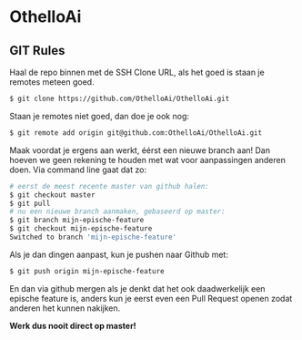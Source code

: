 # OthelloAi

## GIT Rules

Haal de repo binnen met de SSH Clone URL, als het goed is staan je remotes meteen
goed.

```bash
$ git clone https://github.com/OthelloAi/OthelloAi.git
```

Staan je remotes niet goed, dan doe je ook nog:

```bash
$ git remote add origin git@github.com:OthelloAi/OthelloAi.git
```

Maak voordat je ergens aan werkt, éérst een nieuwe branch aan! Dan hoeven we
geen rekening te houden met wat voor aanpassingen anderen doen. Via command line
gaat dat zo:

```bash
# eerst de meest recente master van github halen:
$ git checkout master
$ git pull
# nu een nieuwe branch aanmaken, gebaseerd op master:
$ git branch mijn-epische-feature
$ git checkout mijn-epische-feature
Switched to branch 'mijn-epische-feature'
```

Als je dan dingen aanpast, kun je pushen naar Github met:

```bash
$ git push origin mijn-epische-feature
```

En dan via github mergen als je denkt dat het ook daadwerkelijk een epische
feature is, anders kun je eerst even een Pull Request openen zodat anderen het
kunnen nakijken.


**Werk dus nooit direct op master!**
